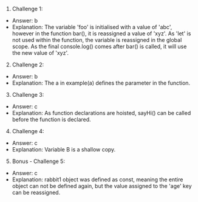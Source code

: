 1. Challenge 1:
  - Answer: b
  - Explanation: The variable 'foo' is initialised with a value of 'abc', however in the function bar(), it is reassigned a value of 'xyz'. As 'let' is not used within the function, the variable is reassigned in the global scope. As the final console.log() comes after bar() is called, it will use the new value of 'xyz'.


2. Challenge 2:
  - Answer: b
  - Explanation: The a in example(a) defines the parameter in the function.


3. Challenge 3:
  - Answer: c
  - Explanation: As function declarations are hoisted, sayHi() can be called before the function is declared.


4. Challenge 4:
  - Answer: c
  - Explanation: Variable B is a shallow copy.


5. Bonus - Challenge 5:
  - Answer: c
  - Explanation: rabbit1 object was defined as const, meaning the entire object can not be defined again, but the value assigned to the 'age' key can be reassigned.
